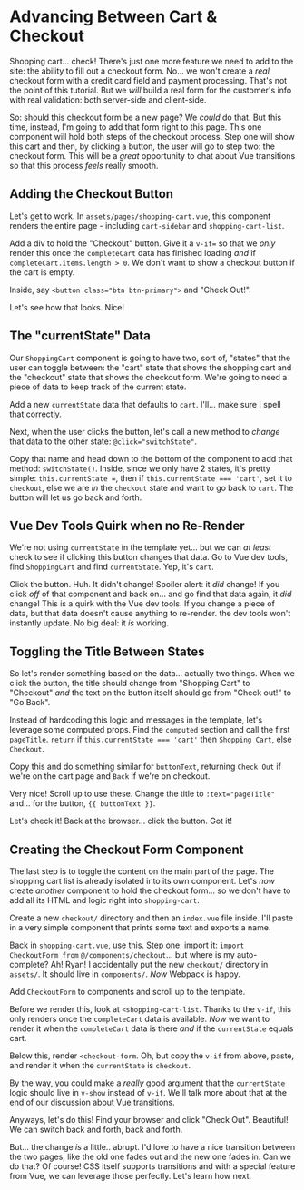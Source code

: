 # Advancing Between Cart & Checkout

Shopping cart... check! There's just one more feature we need to add to the site:
the ability to fill out a checkout form. No... we won't create a *real* checkout
form with a credit card field and payment processing. That's not the point of this
tutorial. But we *will* build a real form for the customer's info with real
validation: both server-side and client-side.

So: should this checkout form be a new page? We *could* do that. But this time,
instead, I'm going to add that form right to this page. This one component will
hold both steps of the checkout process. Step one will show this cart and
then, by clicking a button, the user will go to step two: the checkout form.
This will be a *great* opportunity to chat about Vue transitions so that this
process *feels* really smooth.

## Adding the Checkout Button

Let's get to work. In `assets/pages/shopping-cart.vue`, this component renders
the entire page - including `cart-sidebar` and `shopping-cart-list`.

Add a div to hold the "Checkout" button. Give it a `v-if=` so that
we *only* render this once the `completeCart` data has finished loading *and*
if `completeCart.items.length > 0`. We don't want to show a checkout button if
the cart is empty.

Inside, say `<button class="btn btn-primary">` and "Check Out!".

Let's see how that looks. Nice!

## The "currentState" Data

Our `ShoppingCart` component is going to have two, sort of, "states" that the user
can toggle between: the "cart" state that shows the shopping cart and the "checkout"
state that shows the checkout form. We're going to need a piece of data to keep
track of the current state.

Add a new `currentState` data that defaults to `cart`. I'll... make sure I spell
that correctly.

Next, when the user clicks the button, let's call a new method to *change* that
data to the other state: `@click="switchState"`.

Copy that name and head down to the bottom of the component to add that method:
`switchState()`. Inside, since we only have 2 states, it's pretty simple:
`this.currentState =`, then if `this.currentState === 'cart'`, set it to `checkout`,
else we are *in* the `checkout` state and want to go back to `cart`. The button
will let us go back and forth.

## Vue Dev Tools Quirk when no Re-Render

We're not using `currentState` in the template yet... but we can
*at least* check to see if clicking this button changes that data. Go to Vue dev
tools, find `ShoppingCart` and find `currentState`. Yep, it's `cart`.

Click the button. Huh. It didn't change! Spoiler alert: it *did* change! If you
click *off* of that component and back on... and go find that data again, it *did*
change! This is a quirk with the Vue dev tools. If you change a piece of data,
but that data doesn't cause anything to re-render. the dev tools won't instantly
update. No big deal: it *is* working.

## Toggling the Title Between States

So let's render something based on the data... actually two things. When we click
the button, the title should change from "Shopping Cart" to "Checkout" *and* the
text on the button itself should go from "Check out!" to "Go Back".

Instead of hardcoding this logic and messages in the template, let's leverage
some computed props. Find the `computed` section and call the first `pageTitle`.
`return` if `this.currentState === 'cart'` then `Shopping Cart`, else `Checkout`.

Copy this and do something similar for `buttonText`, returning `Check Out`
if we're on the cart page and `Back` if we're on checkout.

Very nice! Scroll up to use these. Change the title to `:text="pageTitle"`
and... for the button, `{{ buttonText }}`.

Let's check it! Back at the browser... click the button. Got it!

## Creating the Checkout Form Component

The last step is to toggle the content on the main part of the page. The
shopping cart list is already isolated into its own component. Let's *now* create
*another* component to hold the checkout form... so we don't have to add all
its HTML and logic right into `shopping-cart`.

Create a new `checkout/` directory and then an `index.vue` file inside. I'll
paste in a very simple component that prints some text and exports a name.

Back in `shopping-cart.vue`, use this. Step one: import it:
`import CheckoutForm from` `@/components/checkout`... but where is my auto-complete?
Ah! Ryan! I accidentally put the new `checkout/` directory in `assets/`. It
should live in `components/`. *Now* Webpack is happy.

Add `CheckoutForm` to components and scroll up to the template.

Before we render this, look at `<shopping-cart-list`. Thanks to the `v-if`, this
only renders once the `completeCart` data is available. *Now* we want to render
it when the `completeCart` data is there *and* if the `currentState` equals cart.

Below this, render `<checkout-form`. Oh, but copy the `v-if` from above, paste,
and render it when the `currentState` is `checkout`.

By the way, you could make a *really* good argument that the `currentState` logic
should live in `v-show` instead of `v-if`. We'll talk more about that at the end of
our discussion about Vue transitions.

Anyways, let's do this! Find your browser and click "Check Out". Beautiful! We
can switch back and forth, back and forth.

But... the change *is* a little.. abrupt. I'd love to have a nice transition
between the two pages, like the old one fades out and the new one fades in. Can
we do that? Of course! CSS itself supports transitions and with a special feature
from Vue, we can leverage those perfectly. Let's learn how next.
